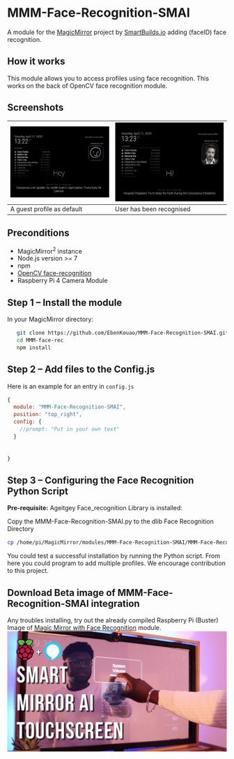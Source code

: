 # MMM-Face-Recognition-SMAI

A module for the [MagicMirror](https://github.com/MichMich/MagicMirror) project by [SmartBuilds.io](http:smartbuilds.io) adding (faceID) face recognition.

## How it works
This module allows you to access profiles using face recognition. This works on the back of OpenCV face recognition module. 

## Screenshots
| ![FaceID Guest](img/readme/face-recognition-guest-smai.png) | ![Face ID Detected](img/readme/face-recognition-stark-smai.png) | 
|---|---|
| A guest profile as default | User has been recognised |


## Preconditions

* MagicMirror<sup>2</sup> instance
* Node.js version >= 7
* npm
* [OpenCV face-recognition](https://github.com/ageitgey/face_recognition)
* Raspberry Pi 4 Camera Module


## Step 1 – Install the module
In your MagicMirror directory:

```bash cd modules
   git clone https://github.com/EbenKouao/MMM-Face-Recognition-SMAI.git
   cd MMM-face-rec
   npm install
```

## Step 2 – Add files to the Config.js
Here is an example for an entry in `config.js`

```javascript
{
  module: "MMM-Face-Recognition-SMAI",
  position: "top_right",
  config: {
    //prompt: "Put in your own text"
  }
  
  
}
```

## Step 3 – Configuring the Face Recognition Python Script
**Pre-requisite:** Ageitgey Face_recognition Library is installed:

Copy the MMM-Face-Recognition-SMAI.py to the dlib Face Recognition Directory

```bash cd modules
cp /home/pi/MagicMirror/modules/MMM-Face-Recognition-SMAI/MMM-Face-Recognition-SMAI.py /home/pi/dlib/build/face_recognition/examples
```

You could test a successful installation by running the Python script.
From here you could program to add multiple profiles. We encourage contribution to this project.

## Download Beta image of MMM-Face-Recognition-SMAI integration
Any troubles installing, try out the already compiled Raspberry Pi (Buster) Image of [Magic Mirror with Face Recognition](https://smartbuilds.io) module.
![Face Recognition on Raspberry Pi 4](img/readme/touchscreen-ui.png)
